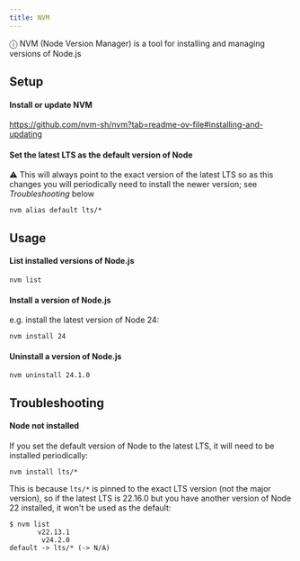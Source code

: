 ```yaml
---
title: NVM
---
```


ⓘ NVM (Node Version Manager) is a tool for installing and managing versions of Node.js

## Setup

#### Install or update NVM

https://github.com/nvm-sh/nvm?tab=readme-ov-file#installing-and-updating

#### Set the latest LTS as the default version of Node

⚠️ This will always point to the exact version of the latest LTS so as this changes you will periodically need to install the newer version; see _Troubleshooting_ below

```
nvm alias default lts/*
```

## Usage

#### List installed versions of Node.js

```
nvm list
```

#### Install a version of Node.js

e.g. install the latest version of Node 24:

```
nvm install 24
```

#### Uninstall a version of Node.js

```
nvm uninstall 24.1.0
```

## Troubleshooting

#### Node not installed

If you set the default version of Node to the latest LTS, it will need to be installed periodically:

```
nvm install lts/*
```

This is because `lts/*` is pinned to the exact LTS version (not the major version), so if the latest LTS is 22.16.0 but you have another version of Node 22 installed, it won't be used as the default:

```
$ nvm list
       v22.13.1
        v24.2.0
default -> lts/* (-> N/A)
```
